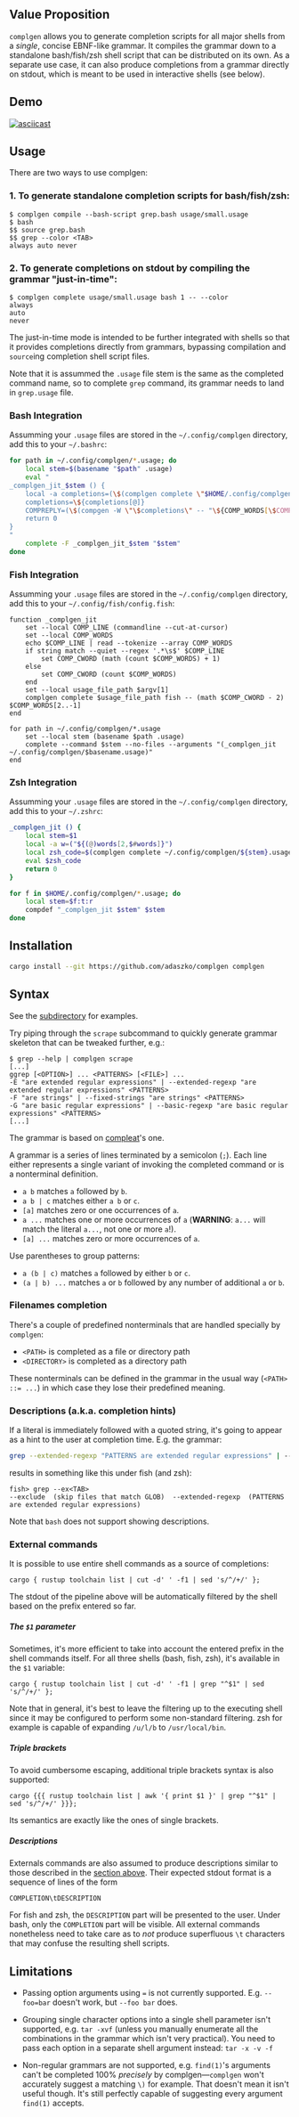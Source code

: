 ## Value Proposition

`complgen` allows you to generate completion scripts for all major shells from a *single*, concise EBNF-like
grammar.  It compiles the grammar down to a standalone bash/fish/zsh shell script that can be distributed on
its own.  As a separate use case, it can also produce completions from a grammar directly on stdout, which is
meant to be used in interactive shells (see below).

## Demo

[![asciicast](https://asciinema.org/a/rRfe9MmZpzBRQIb21LPADWb6n.svg)](https://asciinema.org/a/rRfe9MmZpzBRQIb21LPADWb6n)

## Usage

There are two ways to use complgen:

### 1. To generate standalone completion scripts for bash/fish/zsh:

```
$ complgen compile --bash-script grep.bash usage/small.usage
$ bash
$$ source grep.bash
$$ grep --color <TAB>
always auto never
```

### 2. To generate completions on stdout by compiling the grammar "just-in-time":

```
$ complgen complete usage/small.usage bash 1 -- --color
always
auto
never
```

The just-in-time mode is intended to be further integrated with shells so that it provides completions
directly from grammars, bypassing compilation and `source`ing completion shell script files.

Note that it is assummed the `.usage` file stem is the same as the completed command name, so to complete
`grep` command, its grammar needs to land in `grep.usage` file.

### Bash Integration

Assumming your `.usage` files are stored in the `~/.config/complgen` directory, add this to your `~/.bashrc`:

```bash
for path in ~/.config/complgen/*.usage; do
    local stem=$(basename "$path" .usage)
    eval "
_complgen_jit_$stem () {
    local -a completions=(\$(complgen complete \"$HOME/.config/complgen/${stem}.usage\" bash \$((COMP_CWORD - 1)) -- \${COMP_WORDS[@]:1}))
    completions=\${completions[@]}
    COMPREPLY=(\$(compgen -W \"\$completions\" -- "\${COMP_WORDS[\$COMP_CWORD]}"))
    return 0
}
"
    complete -F _complgen_jit_$stem "$stem"
done
```

### Fish Integration

Assumming your `.usage` files are stored in the `~/.config/complgen` directory, add this to your `~/.config/fish/config.fish`:

```fish
function _complgen_jit
    set --local COMP_LINE (commandline --cut-at-cursor)
    set --local COMP_WORDS
    echo $COMP_LINE | read --tokenize --array COMP_WORDS
    if string match --quiet --regex '.*\s$' $COMP_LINE
        set COMP_CWORD (math (count $COMP_WORDS) + 1)
    else
        set COMP_CWORD (count $COMP_WORDS)
    end
    set --local usage_file_path $argv[1]
    complgen complete $usage_file_path fish -- (math $COMP_CWORD - 2) $COMP_WORDS[2..-1]
end

for path in ~/.config/complgen/*.usage
    set --local stem (basename $path .usage)
    complete --command $stem --no-files --arguments "(_complgen_jit ~/.config/complgen/$basename.usage)"
end
```


### Zsh Integration

Assumming your `.usage` files are stored in the `~/.config/complgen` directory, add this to your `~/.zshrc`:

```zsh
_complgen_jit () {
    local stem=$1
    local -a w=("${(@)words[2,$#words]}")
    local zsh_code=$(complgen complete ~/.config/complgen/${stem}.usage zsh $((CURRENT - 2)) -- "${w[@]}")
    eval $zsh_code
    return 0
}

for f in $HOME/.config/complgen/*.usage; do
    local stem=$f:t:r
    compdef "_complgen_jit $stem" $stem
done
```

## Installation

```sh
cargo install --git https://github.com/adaszko/complgen complgen
```

## Syntax

See the [subdirectory](usage/) for examples.

Try piping through the `scrape` subcommand to quickly generate grammar skeleton that can be tweaked
further, e.g.:

```
$ grep --help | complgen scrape
[...]
ggrep [<OPTION>] ... <PATTERNS> [<FILE>] ...
-E "are extended regular expressions" | --extended-regexp "are extended regular expressions" <PATTERNS>
-F "are strings" | --fixed-strings "are strings" <PATTERNS>
-G "are basic regular expressions" | --basic-regexp "are basic regular expressions" <PATTERNS>
[...]
```

The grammar is based on [compleat](https://github.com/mbrubeck/compleat/blob/master/README.markdown#syntax)'s one.

A grammar is a series of lines terminated by a semicolon (`;`).  Each line either represents a single variant
of invoking the completed command or is a nonterminal definition.

 * `a b` matches `a` followed by `b`.
 * `a b | c` matches either `a b` or `c`.
 * `[a]` matches zero or one occurrences of `a`.
 * `a ...` matches one or more occurrences of `a` (**WARNING**: `a...` will match the literal `a...`, not one or more `a`!).
 * `[a] ...` matches zero or more occurrences of `a`.

Use parentheses to group patterns:

 * `a (b | c)` matches `a` followed by either `b` or `c`.
 * `(a | b) ...` matches `a` or `b` followed by any number of additional
   `a` or `b`.

### Filenames completion

There's a couple of predefined nonterminals that are handled specially by `complgen`:

 * `<PATH>` is completed as a file or directory path
 * `<DIRECTORY>` is completed as a directory path

These nonterminals can be defined in the grammar in the usual way (`<PATH> ::= ...`) in which case they lose
their predefined meaning.

### Descriptions (a.k.a. completion hints)

If a literal is immediately followed with a quoted string, it's going to appear as a hint to the user at
completion time.  E.g. the grammar:

```sh
grep --extended-regexp "PATTERNS are extended regular expressions" | --exclude  (skip files that match GLOB)
```

results in something like this under fish (and zsh):

```fish
fish> grep --ex<TAB>
--exclude  (skip files that match GLOB)  --extended-regexp  (PATTERNS are extended regular expressions)
```

Note that `bash` does not support showing descriptions.

### External commands

It is possible to use entire shell commands as a source of completions:

```
cargo { rustup toolchain list | cut -d' ' -f1 | sed 's/^/+/' };
```

The stdout of the pipeline above will be automatically filtered by the shell based on the prefix entered so
far.

##### The `$1` parameter

Sometimes, it's more efficient to take into account the entered prefix in the shell commands itself.  For all
three shells (bash, fish, zsh), it's available in the `$1` variable:

```
cargo { rustup toolchain list | cut -d' ' -f1 | grep "^$1" | sed 's/^/+/' };
```

Note that in general, it's best to leave the filtering up to the executing shell since it may be configured to
perform some non-standard filtering.  zsh for example is capable of expanding `/u/l/b` to `/usr/local/bin`.

##### Triple brackets

To avoid cumbersome escaping, additional triple brackets syntax is also supported:

```
cargo {{{ rustup toolchain list | awk '{ print $1 }' | grep "^$1" | sed 's/^/+/' }}};
```

Its semantics are exactly like the ones of single brackets.

##### Descriptions

Externals commands are also assumed to produce descriptions similar to those described in the [section
above](#descriptions-aka-completion-hints).  Their expected stdout format is a sequence of lines of the form

```
COMPLETION\tDESCRIPTION
```

For fish and zsh, the `DESCRIPTION` part will be presented to the user.  Under bash, only the `COMPLETION`
part will be visible.  All external commands nonetheless need to take care as to *not* produce superfluous
`\t` characters that may confuse the resulting shell scripts.

## Limitations

 * Passing option arguments using `=` is not currently supported.  E.g. `--foo=bar` doesn't work, but `--foo
   bar` does.

 * Grouping single character options into a single shell parameter isn't supported, e.g. `tar -xvf` (unless
   you manually enumerate all the combinations in the grammar which isn't very practical).  You need to pass
   each option in a separate shell argument instead: `tar -x -v -f`

 * Non-regular grammars are not supported, e.g. `find(1)`'s arguments can't be completed 100% *precisely* by
   complgen—`complgen` won't accurately suggest a matching `\)` for example.  That doesn't mean it isn't
   useful though.  It's still perfectly capable of suggesting every argument `find(1)` accepts.
